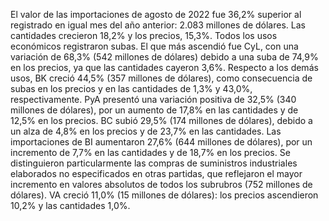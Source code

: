 El valor de las importaciones de agosto de 2022 fue 36,2% superior al registrado en igual mes del año anterior: 2.083 millones de dólares. Las cantidades crecieron 18,2% y los precios, 15,3%.
Todos los usos económicos registraron subas. El que más ascendió fue CyL, con una variación de 68,3% (542 millones de dólares) debido a una suba de 74,9% en los precios, ya que las cantidades cayeron 3,6%.
Respecto a los demás usos, BK creció 44,5% (357 millones de dólares), como consecuencia de subas en los precios y en las cantidades de 1,3% y 43,0%, respectivamente. PyA presentó una variación positiva de 32,5% (340 millones de dólares), por un aumento de 17,8% en las cantidades y de 12,5% en los precios. BC subió 29,5% (174 millones de dólares), debido a un alza de 4,8% en los precios y de 23,7% en las cantidades. Las importaciones de BI aumentaron 27,6% (644 millones de dólares), por un incremento de 7,7% en las cantidades y de 18,7% en los precios. Se distinguieron particularmente las compras de suministros industriales elaborados no especificados en otras partidas, que reflejaron el mayor incremento en valores absolutos de todos los subrubros (752 millones de dólares). VA creció 11,0% (15 millones de dólares): los precios ascendieron 10,2% y las cantidades 1,0%.